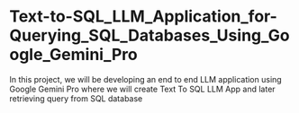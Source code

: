 # Text-to-SQL_LLM_Application_for-Querying_SQL_Databases_Using_Google_Gemini_Pro
In this project, we will be developing an end to end LLM application using Google Gemini Pro where we will create Text To SQL LLM App and later retrieving query from SQL database
